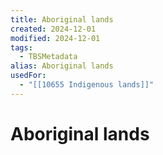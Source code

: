 ```yaml
---
title: Aboriginal lands
created: 2024-12-01
modified: 2024-12-01
tags:
  - TBSMetadata
alias: Aboriginal lands
usedFor:
  - "[[10655 Indigenous lands]]"
---
```

# Aboriginal lands
